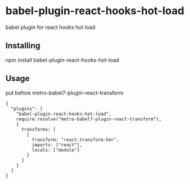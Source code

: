 # babel-plugin-react-hooks-hot-load
babel plugin for react hooks hot load

## Installing 
npm install babel-plugin-react-hooks-hot-load

## Usage
put before metro-babel7-plugin-react-transform
```
{
  "plugins": [
    "babel-plugin-react-hooks-hot-load",
    require.resolve("metro-babel7-plugin-react-transform"),
    {
      transforms: [
        {
          transform: "react-transform-hmr",
          imports: ["react"],
          locals: ["module"]
        }
      ]
    }
  ]
}
```

